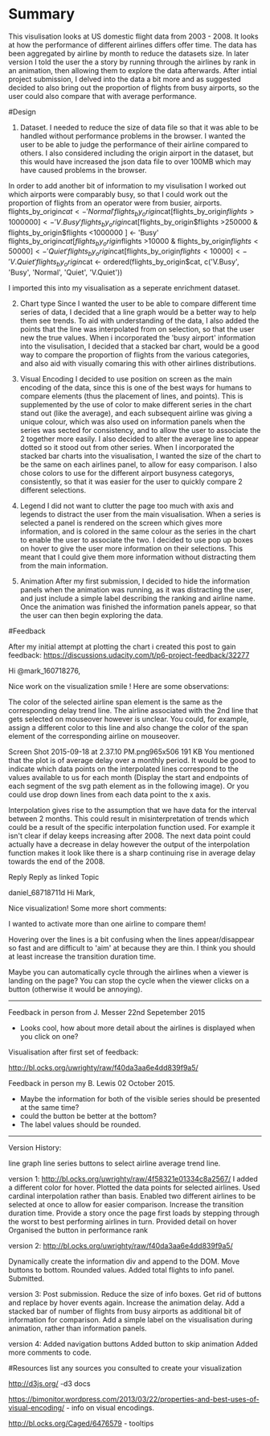 # Summary
This visulisation looks at US domestic flight data from 2003 - 2008. It looks at how the performance of different airlines differs offer time. The data has been aggregated by airline by month to reduce the datasets size. In later version I told the user the a story by running through the airlines by rank in an animation, then allowing them to explore the data afterwards. After intial project submission, I delved into the data a bit more and as suggested decided to also bring out the proportion of flights from busy airports, so the user could also compare that with average performance. 

#Design 
1. Dataset.
I needed to reduce the size of data file so that it was able to be handled without performance problems in the browser. I wanted the user to be able to judge the performance of their airline compared to others. I also considered including the origin airport in the dataset, but this would have increased the json data file to over 100MB which may have caused problems in the browser. 

In order to add another bit of information to my visulisation I worked out which airports were comparably busy, so that I could work out the proportion of flights from an operator were from busier, airports. 
flights_by_origin$cat <- 'Normal'
flights_by_origin$cat[flights_by_origin$flights >1000000 ] <- 'V.Busy'
flights_by_origin$cat[flights_by_origin$flights >250000 & flights_by_origin$flights <1000000 ] <- 'Busy'
flights_by_origin$cat[flights_by_origin$flights >10000 & flights_by_origin$flights <50000 ] <- 'Quiet'
flights_by_origin$cat[flights_by_origin$flights < 10000 ] <- 'V.Quiet'
flights_by_origin$cat <- ordered(flights_by_origin$cat, c('V.Busy', 'Busy', 'Normal', 'Quiet', 'V.Quiet'))

I imported this into my visualisation as a seperate enrichment dataset.


2. Chart type
Since I wanted the user to be able to compare different time series of data, I decided that a line graph would be a better way to help them see trends. To aid with understanding of the data, I also added the points that the line was interpolated from on selection, so that the user new the true values. When i incorporated the 'busy airport' information into the visulisation, I decided that a stacked bar chart, would be a good way to compare the proportion of flights from the various categories, and also aid with visually comaring this with other airlines distributions. 

3. Visual Encoding
I decided to use position on screen as the main encoding of the data, since this is one of the best ways for humans to compare elements (thus the placement of lines, and points). This is supplemented by the use of color to make different series in the chart stand out (like the average), and each subsequent airline was giving a unique colour, which was also used on information panels when the series was sected for consistency, and to allow the user to associate the 2 together more easily. I also decided to alter the average line to appear dotted so it stood out from other series. When I incorporated the stacked bar charts into the visualisation, I wanted the size of the chart to be the same on each airlines panel, to allow for easy comparison. I also chose colors to use for the different airport busyness categorys, consistently, so that it was easier for the user to quickly compare 2 different selections.

4. Legend
I did not want to clutter the page too much with axis and legends to distract the user from the main visualisation. When a series is selected a panel is rendered on the screen which gives more information, and is colored in the same colour as the series in the chart to enable the user to associate the two. I decided to use pop up boxes on hover to give the user more information on their selections. This meant that I could give them more information without distracting them from the main information. 

5. Animation
After my first submission, I decided to hide the information panels when the animation was running, as it was distracting the user, and just include a simple label describing the ranking and airline name. Once the animation was finished the information panels appear, so that the user can then begin exploring the data.

#Feedback

After my initial attempt at plotting the chart i created this post to gain feedback:
https://discussions.udacity.com/t/p6-project-feedback/32277


Hi @mark_160718276,

Nice work on the visualization smile ! Here are some observations:

The color of the selected airline span element is the same as the corresponding delay trend line. The airline associated with the 2nd line that gets selected on mouseover however is unclear. You could, for example, assign a different color to this line and also change the color of the span element of the corresponding airline on mouseover.

Screen Shot 2015-09-18 at 2.37.10 PM.png965x506 191 KB
You mentioned that the plot is of average delay over a monthly period. It would be good to indicate which data points on the interpolated lines correspond to the values available to us for each month (Display the start and endpoints of each segment of the svg path element as in the following image). Or you could use drop down lines from each data point to the x axis.


Interpolation gives rise to the assumption that we have data for the interval between 2 months. This could result in misinterpretation of trends which could be a result of the specific interpolation function used. For example it isn't clear if delay keeps increasing after 2008. The next data point could actually have a decrease in delay however the output of the interpolation function makes it look like there is a sharp continuing rise in average delay towards the end of the 2008.



Reply
Reply as linked Topic

daniel_68718711d
Hi Mark,

Nice visualization! Some more short comments:

I wanted to activate more than one airline to compare them!

Hovering over the lines is a bit confusing when the lines appear/disappear so fast and are difficult to 'aim' at because they are thin. I think you should at least increase the transition duration time.

Maybe you can automatically cycle through the airlines when a viewer is landing on the page? You can stop the cycle when the viewer clicks on a button (otherwise it would be annoying).


----------------

Feedback in person from J. Messer  22nd Sepetember 2015

* Looks cool, how about more detail about the airlines is displayed when you click on one?


Visualisation after first set of feedback:

http://bl.ocks.org/uwrighty/raw/f40da3aa6e4dd839f9a5/


Feedback in person my B. Lewis 02 October 2015.
* Maybe the information for both of the visible series should be presented at the same time?
* could the button be better at the bottom?
* The label values should be rounded.

----------------
Version History:

line graph
line series
buttons to select airline
average trend line.

version 1: http://bl.ocks.org/uwrighty/raw/4f58321e01334c8a2567/
I added a different color for hover. 
Plotted the data points for selected airlines.
Used cardinal interpolation rather than basis.
Enabled two different airlines to be selected at once to allow for easier comparison.
Increase the transition duration time.
Provide a story once the page first loads by stepping through the worst to best performing airlines in turn.
Provided detail on hover 
Organised the button in performance rank

version 2: http://bl.ocks.org/uwrighty/raw/f40da3aa6e4dd839f9a5/ 

Dynamically create the information div and append to the DOM.
Move buttons to bottom.
Rounded values.
Added total flights to info panel.
Submitted. 

version 3:
Post submission.
Reduce the size of info boxes.
Get rid of buttons and replace by hover events again.
Increase the animation delay.
Add a stacked bar of number of flights from busy airports as additional bit of information for comparison.
Add a simple label on the visualisation during animation, rather than information panels.

version 4:
Added navigation buttons
Added button to skip animation
Added more comments to code.

#Resources
list any sources you consulted to create your visualization

http://d3js.org/ -d3 docs

https://bimonitor.wordpress.com/2013/03/22/properties-and-best-uses-of-visual-encoding/ - info on visual encodings.

http://bl.ocks.org/Caged/6476579 - tooltips
